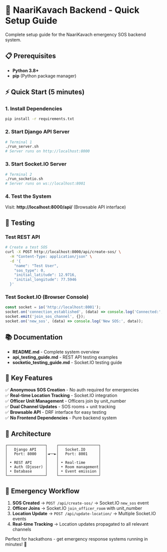 # 🚀 NaariKavach Backend - Quick Setup Guide

Complete setup guide for the NaariKavach emergency SOS backend system.

## 📋 Prerequisites

- **Python 3.8+**
- **pip** (Python package manager)

## ⚡ Quick Start (5 minutes)

### 1. Install Dependencies
```bash
pip install -r requirements.txt
```

### 2. Start Django API Server
```bash
# Terminal 1
./run_server.sh
# Server runs on http://localhost:8000
```

### 3. Start Socket.IO Server
```bash
# Terminal 2  
./run_socketio.sh
# Server runs on ws://localhost:8001
```

### 4. Test the System
Visit: **http://localhost:8000/api/** (Browsable API interface)

## 🧪 Testing

### Test REST API
```bash
# Create a test SOS
curl -X POST http://localhost:8000/api/create-sos/ \
  -H "Content-Type: application/json" \
  -d '{
    "name": "Test User",
    "sos_type": 0,
    "initial_latitude": 12.9716,
    "initial_longitude": 77.5946
  }'
```

### Test Socket.IO (Browser Console)
```javascript
const socket = io('http://localhost:8001');
socket.on('connection_established', (data) => console.log('Connected:', data));
socket.emit('join_sos_channel', {});
socket.on('new_sos', (data) => console.log('New SOS:', data));
```

## 📚 Documentation

- **README.md** - Complete system overview
- **api_testing_guide.md** - REST API testing examples  
- **socketio_testing_guide.md** - Socket.IO testing guide

## 🎯 Key Features

✅ **Anonymous SOS Creation** - No auth required for emergencies  
✅ **Real-time Location Tracking** - Socket.IO integration  
✅ **Officer Unit Management** - Officers join by unit_number  
✅ **Dual Channel Updates** - SOS rooms + unit tracking  
✅ **Browsable API** - DRF interface for easy testing  
✅ **No Frontend Dependencies** - Pure backend system  

## 🔧 Architecture

```
┌─────────────────┐    ┌──────────────────┐
│   Django API    │    │   Socket.IO      │
│   Port: 8000    │◄──►│   Port: 8001     │
│                 │    │                  │
│ • REST API      │    │ • Real-time      │
│ • Auth (Djoser) │    │ • Room management│
│ • Database      │    │ • Event emission │
└─────────────────┘    └──────────────────┘
```

## 🚨 Emergency Workflow

1. **SOS Created** → `POST /api/create-sos/` → Socket.IO `new_sos` event
2. **Officer Joins** → Socket.IO `join_officer_room` with unit_number  
3. **Location Update** → `POST /api/update-location/` → Multiple Socket.IO events
4. **Real-time Tracking** → Location updates propagated to all relevant channels

Perfect for hackathons - get emergency response systems running in minutes! 🎯
